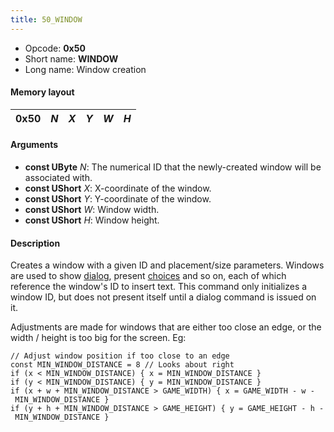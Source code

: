 ```yaml
---
title: 50_WINDOW
---
```


-   Opcode: **0x50**
-   Short name: **WINDOW**
-   Long name: Window creation

#### Memory layout

| 0x50 | *N* | *X* | *Y* | *W* | *H* |
|------|-----|-----|-----|-----|-----|

#### Arguments

-   **const UByte** *N*: The numerical ID that the newly-created window will be associated with.
-   **const UShort** *X*: X-coordinate of the window.
-   **const UShort** *Y*: Y-coordinate of the window.
-   **const UShort** *W*: Window width.
-   **const UShort** *H*: Window height.

#### Description

Creates a window with a given ID and placement/size parameters. Windows are used to show [dialog](FF7/Field/Script/Opcodes/40_MESSAGE "wikilink"), present [choices](48_ASK.md) and so on, each of which reference the window's ID to insert text. This command only initializes a window ID, but does not present itself until a dialog command is issued on it.

Adjustments are made for windows that are either too close an edge, or the width / height is too big for the screen. Eg:

`// Adjust window position if too close to an edge`  
`const MIN_WINDOW_DISTANCE = 8 // Looks about right`  
`if (x < MIN_WINDOW_DISTANCE) { x = MIN_WINDOW_DISTANCE }`  
`if (y < MIN_WINDOW_DISTANCE) { y = MIN_WINDOW_DISTANCE }`  
`if (x + w + MIN_WINDOW_DISTANCE > GAME_WIDTH) { x = GAME_WIDTH - w - MIN_WINDOW_DISTANCE }`  
`if (y + h + MIN_WINDOW_DISTANCE > GAME_HEIGHT) { y = GAME_HEIGHT - h - MIN_WINDOW_DISTANCE }`
